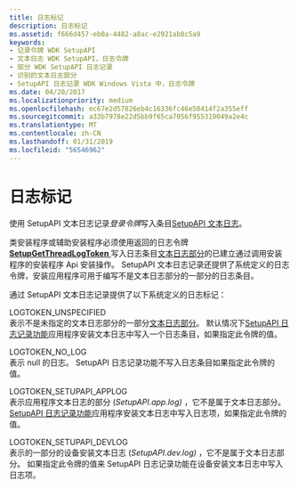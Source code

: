 ```yaml
---
title: 日志标记
description: 日志标记
ms.assetid: f666d457-eb0a-4482-a8ac-e2921ab8c5a9
keywords:
- 记录令牌 WDK SetupAPI
- 文本日志 WDK SetupAPI，日志令牌
- 部分 WDK SetupAPI 日志记录
- 识别的文本日志部分
- SetupAPI 日志记录 WDK Windows Vista 中，日志令牌
ms.date: 04/20/2017
ms.localizationpriority: medium
ms.openlocfilehash: ec67e2d57826eb4c16336fc46e50414f2a355eff
ms.sourcegitcommit: a33b7978e22d5bb9f65ca7056f955319049a2e4c
ms.translationtype: MT
ms.contentlocale: zh-CN
ms.lasthandoff: 01/31/2019
ms.locfileid: "56546962"
---
```

# <a name="log-tokens"></a>日志标记


使用 SetupAPI 文本日志记录*登录令牌*写入条目[SetupAPI 文本日志](setupapi-text-logs.md)。

类安装程序或辅助安装程序必须使用返回的日志令牌[ **SetupGetThreadLogToken** ](https://msdn.microsoft.com/library/windows/hardware/ff552211)写入日志条目[文本日志部分](format-of-a-text-log-section.md)的已建立通过调用安装程序的安装程序 Api 安装操作。 SetupAPI 文本日志记录还提供了系统定义的日志令牌，安装应用程序可用于编写不是文本日志部分的一部分的日志条目。

通过 SetupAPI 文本日志记录提供了以下系统定义的日志标记：

<a href="" id="logtoken-unspecified"></a>LOGTOKEN_UNSPECIFIED  
表示不是未指定的文本日志部分的一部分[文本日志部分](format-of-a-text-log-section.md)。 默认情况下[SetupAPI 日志记录功能](https://msdn.microsoft.com/library/windows/hardware/ff550878)应用程序安装文本日志中写入一个日志条目，如果指定此令牌的值。

<a href="" id="logtoken-no-log"></a>LOGTOKEN_NO_LOG  
表示 null 的日志。 SetupAPI 日志记录功能不写入日志条目如果指定此令牌的值。

<a href="" id="logtoken-setupapi-applog"></a>LOGTOKEN_SETUPAPI_APPLOG  
表示应用程序文本日志的部分 (*SetupAPI.app.log)* ，它不是属于文本日志部分。 [SetupAPI 日志记录功能](https://msdn.microsoft.com/library/windows/hardware/ff550878)应用程序安装文本日志中写入日志项，如果指定此令牌的值。

<a href="" id="logtoken-setupapi-devlog"></a>LOGTOKEN_SETUPAPI_DEVLOG  
表示的一部分的设备安装文本日志 (*SetupAPI.dev.log)* ，它不是属于文本日志部分。 如果指定此令牌的值来 SetupAPI 日志记录功能在设备安装文本日志中写入日志项。

 

 





